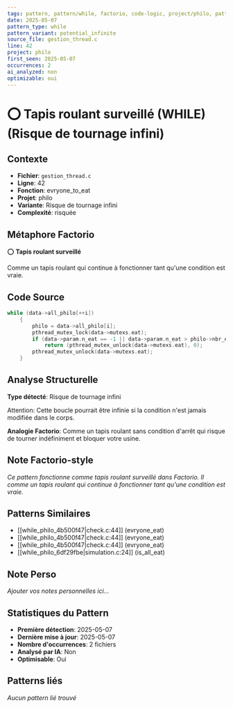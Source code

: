 ```yaml
---
tags: pattern, pattern/while, factorio, code-logic, project/philo, pattern/variant/potential_infinite
date: 2025-05-07
pattern_type: while
pattern_variant: potential_infinite
source_file: gestion_thread.c
line: 42
project: philo
first_seen: 2025-05-07
occurrences: 2
ai_analyzed: non
optimizable: oui
---
```


# ⭕ Tapis roulant surveillé (WHILE) (Risque de tournage infini)

## Contexte
- **Fichier**: `gestion_thread.c`
- **Ligne**: 42
- **Fonction**: evryone_to_eat
- **Projet**: philo
- **Variante**: Risque de tournage infini
- **Complexité**: risquée

## Métaphore Factorio
⭕ **Tapis roulant surveillé**

Comme un tapis roulant qui continue à fonctionner tant qu'une condition est vraie.

## Code Source
```c
while (data->all_philo[++i])
	{
		philo = data->all_philo[i];
		pthread_mutex_lock(data->mutexs.eat);
		if (data->param.n_eat == -1 || data->param.n_eat > philo->nbr_eat)
			return (pthread_mutex_unlock(data->mutexs.eat), 0);
		pthread_mutex_unlock(data->mutexs.eat);
	}
```

## Analyse Structurelle
**Type détecté**: Risque de tournage infini

Attention: Cette boucle pourrait être infinie si la condition n'est jamais modifiée dans le corps.

**Analogie Factorio**:
Comme un tapis roulant sans condition d'arrêt qui risque de tourner indéfiniment et bloquer votre usine.

## Note Factorio-style
*Ce pattern fonctionne comme tapis roulant surveillé dans Factorio. Il comme un tapis roulant qui continue à fonctionner tant qu'une condition est vraie.*

## Patterns Similaires
- [[while_philo_4b500f47|check.c:44]] (evryone_eat)
- [[while_philo_4b500f47|check.c:44]] (evryone_eat)
- [[while_philo_4b500f47|check.c:44]] (evryone_eat)
- [[while_philo_6df29fbe|simulation.c:24]] (is_all_eat)

## Note Perso
*Ajouter vos notes personnelles ici...*

## Statistiques du Pattern
- **Première détection**: 2025-05-07
- **Dernière mise à jour**: 2025-05-07
- **Nombre d'occurrences**: 2 fichiers
- **Analysé par IA**: Non
- **Optimisable**: Oui

## Patterns liés
*Aucun pattern lié trouvé*
